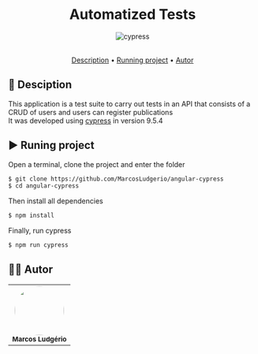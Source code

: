 <div align="center" display="flex" style="justify-content:flex-start;">
<h1>  Automatized Tests </h1>
</div>
<div align="center" display="flex" style="justify-content:flex-start;">
      <img align="center" alt="cypress" src="https://cloud.githubusercontent.com/assets/1268976/20607953/d7ae489c-b24a-11e6-9cc4-91c6c74c5e88.png" />
</div>
<br>
<p align="center">
 <a href="#desc">Description</a> •
 <a href="#executando">Running project</a> • 
 <a href="#autor">Autor</a>
</p>

<div id="desc"/>

## 📝 Desciption
This application is a test suite to carry out tests in an API that consists of a CRUD of users and users can register publications <br>
It was developed using [cypress](https://www.cypress.io/) in version 9.5.4


<div id="executando" />

## ▶️ Runing project
Open a terminal, clone the project and enter the folder
```sh
$ git clone https://github.com/MarcosLudgerio/angular-cypress
$ cd angular-cypress
```

Then install all dependencies
```javascript
$ npm install
```

Finally, run cypress
```javascript
$ npm run cypress
```

<div id="autor" />

## 👩‍💻 Autor 

<table>
   <tr>
     <td align="center">
        <a href="https://github.com/MarcosLudgerio" target="_blank">
         <img style="border-radius: 50%;" src="https://avatars0.githubusercontent.com/u/43012976?s=460&u=1163c04d9f35b577063b3f6550ae520c4dd2f866&v=4" width="100px;" alt=""/>
        </a>
        <br/><sub><b>Marcos Ludgério</b></sub>
     </td>
   </tr>
</table>
